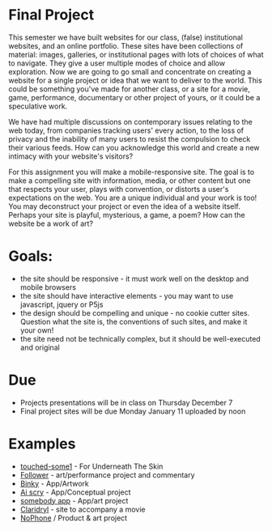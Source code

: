 # Final Project

This semester we have built websites for our class, (false) institutional websites, and an online portfolio. These sites have been collections of material: images, galleries, or institutional pages with lots of choices of what to navigate. They give a user multiple modes of choice and allow exploration. Now we are going to go small and concentrate on creating a website for a single project or idea that we want to deliver to the world. This could be something you've made for another class, or a site for a movie, game, performance, documentary or other project of yours, or it could be a speculative work.

We have had multiple discussions on contemporary issues relating to the web today, from companies tracking users' every action, to the loss of privacy and the inability of many users to resist the compulsion to check their various feeds. How can you acknowledge this world and create a new intimacy with your website's visitors?

For this assignment you will make a mobile-responsive site. The goal is to make a compelling site with information, media, or other content but one that respects your user, plays with convention, or distorts a user's expectations on the web. You are a unique individual and your work is too! You may deconstruct your project or even the idea of a website itself. Perhaps your site is playful, mysterious, a game, a poem? How can the website be a work of art?

# Goals:
* the site should be responsive - it must work well on the desktop and mobile browsers
* the site should have interactive elements - you may want to use javascript, jquery or P5js
* the design should be compelling and unique - no cookie cutter sites. Question what the site is, the conventions of such sites, and make it your own!
* the site need not be technically complex, but it should be well-executed and original

# Due
* Projects presentations will be in class on Thursday December 7
* Final project sites will be due Monday January 11 uploaded by noon

# Examples

* [touched-some1](http://touched-some1.com) - For Underneath The Skin
* [Follower](http://follower.today) - art/performance project and commentary
* [Binky](http://binky.app) - App/Artwork
* [Ai scry](http://u1f52e.net) - App/Conceptual project
* [somebody app](http://somebodyapp.com) - App/art project
* [Claridryl](http://www.adultswim.com/promotions/claridryl/) - site to accompany a movie
* [NoPhone](http://thenophone.com) / Product & art project

